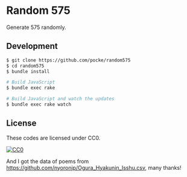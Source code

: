 # Random 575

Generate 575 randomly.


## Development

```bash
$ git clone https://github.com/pocke/random575
$ cd random575
$ bundle install

# Build JavaScript
$ bundle exec rake

# Build JavaScript and watch the updates
$ bundle exec rake watch
```

License
-------

These codes are licensed under CC0.

[![CC0](http://i.creativecommons.org/p/zero/1.0/88x31.png "CC0")](http://creativecommons.org/publicdomain/zero/1.0/deed.en)


And I got the data of poems from https://github.com/nyoronjp/Ogura_Hyakunin_Isshu.csv, many thanks!
